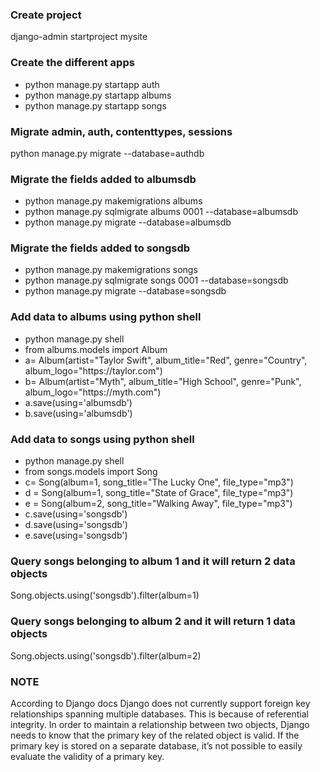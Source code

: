<h3>Create project</h3>
<p>django-admin startproject mysite</p>

<h3> Create the different apps </h3>
<ul>
<li>python manage.py startapp auth</li>
<li>python manage.py startapp albums</li>
<li>python manage.py startapp songs</li>
</ul>

<h3> Migrate admin, auth, contenttypes, sessions </h3>
<p>python manage.py migrate --database=authdb</p>


<h3> Migrate the fields added to albumsdb </h3>
<ul>
<li>python manage.py makemigrations albums </li>
<li>python manage.py sqlmigrate albums 0001 --database=albumsdb</li>
<li>python manage.py migrate --database=albumsdb</li>
</ul>


<h3> Migrate the fields added to songsdb </h3>
<ul>
<li>python manage.py makemigrations songs</li>
<li>python manage.py sqlmigrate songs 0001 --database=songsdb</li>
<li>python manage.py migrate --database=songsdb</li>
</ul>

<h3> Add data to albums using python shell </h3>
<ul>
<li>python manage.py shell</li>
<li>from albums.models import Album</li>
<li>a= Album(artist="Taylor Swift", album_title="Red", genre="Country", album_logo="https://taylor.com")</li>
<li>b= Album(artist="Myth", album_title="High School", genre="Punk", album_logo="https://myth.com")</li>
<li>a.save(using='albumsdb')</li>
<li>b.save(using='albumsdb')</li>
</ul>

<h3> Add data to songs using python shell </h3>
<ul>
<li>python manage.py shell</li>
<li>from songs.models import Song</li>
<li>c= Song(album=1, song_title="The Lucky One", file_type="mp3")</li>
<li>d = Song(album=1, song_title="State of Grace", file_type="mp3")</li>
<li>e = Song(album=2, song_title="Walking Away", file_type="mp3")</li>
<li>c.save(using='songsdb')</li>
<li>d.save(using='songsdb')</li>
<li>e.save(using='songsdb')</li>
</ul>

<h3> Query songs belonging to album 1 and it will return 2 data objects </h3>
<p>Song.objects.using('songsdb').filter(album=1)</p>


<h3> Query songs belonging to album 2 and it will return 1 data objects </h3>
<p>Song.objects.using('songsdb').filter(album=2)</p>

<h3>NOTE</h3> 

<p>According to Django docs Django does not currently support foreign key relationships spanning multiple databases.
This is because of referential integrity. In order to maintain a relationship between two objects, 
Django needs to know that the primary key of the related object is valid. 
If the primary key is stored on a separate database, it’s not possible to easily evaluate the validity of a primary key.</p>

